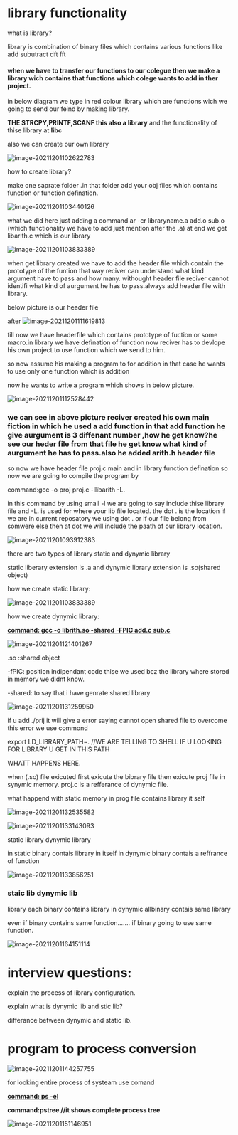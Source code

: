 # library functionality

what is library?

library is combination of binary files which contains various  functions like add subutract dft fft

#### when we have to transfer our functions to our colegue then we make a library wich contains that functions which colege wants to add in ther project.

in below diagram we type  in red colour library  which are functions wich we going to send our feind by making library.



**THE STRCPY,PRINTF,SCANF this also a library** and the functionality of thise library at **libc**

also we can create our own library



![image-20211201102622783](/home/shubham/.config/Typora/typora-user-images/image-20211201102622783.png)

how to create library?

make one saprate folder .in that folder add your obj files which contains function or function defination.

![image-20211201103440126](/home/shubham/.config/Typora/typora-user-images/image-20211201103440126.png)



what we did here just adding a command ar -cr libraryname.a add.o sub.o (which functionality we have to add just mention after the .a) at  end we get libarith.c which is our library

![image-20211201103833389](/home/shubham/.config/Typora/typora-user-images/image-20211201103833389.png)

when get library created we have to add the header file which contain the prototype of the funtion that way reciver can understand what kind argument have to pass and how many. withought header file reciver cannot identifi what kind of aurgument he has to pass.always add header file with library.

below picture is our header file

after ![image-20211201111619813](/home/shubham/.config/Typora/typora-user-images/image-20211201111619813.png)

till now we have headerfile which contains prototype of fuction or some macro.in library we have defination of function now reciver has to devlope his own project to use function which we send to him.

so now assume his making a program to for  addition in that case he wants to use only one function which is addition 

now he wants to write a program which shows in below picture.

![image-20211201112528442](/home/shubham/.config/Typora/typora-user-images/image-20211201112528442.png)

### we can see in above picture reciver created his own main fiction in which he used a add function in that add function he give aurgument is 3 diffenant number ,how he get know?he see our heder file from that file he get know what kind of aurgument he has to pass.also he added arith.h header file 

so now we have header file proj.c main and in library function defination so now we are going to compile the program by 

command:gcc -o proj proj.c -llibarith -L.

in this command by using small -l we are going to say include thise library file and -L. is used for where your lib file located.  the dot . is the location if we are in current reposatory we using dot . or if our file belong from somwere else then at dot we will include the paath of our library location.



![image-20211201093912383](/home/shubham/.config/Typora/typora-user-images/image-20211201093912383.png)

  there are two types of library static and dynymic library 

static liberary extension is .a    and dynymic library extension is .so(shared object)

how we create static library:

![image-20211201103833389](/home/shubham/.config/Typora/typora-user-images/image-20211201103833389.png)



how we create dynymic library:

<u>**command: gcc -o librith.so -shared -FPIC add.c sub.c**</u>

![image-20211201121401267](/home/shubham/.config/Typora/typora-user-images/image-20211201121401267.png)

.so :shared object

-fPIC: position indipendant code thise we used bcz the library where stored in memory we didnt know.

-shared: to say that i have genrate shared library

![image-20211201131259950](/home/shubham/.config/Typora/typora-user-images/image-20211201131259950.png)

if u add ./prij it will give a error saying cannot open shared file to overcome this error we use commond 

export LD_LIBRARY_PATH=.  //WE ARE TELLING TO SHELL IF U LOOKING FOR LIBRARY U GET IN THIS PATH

WHATT HAPPENS HERE.

when (.so) file exicuted first exicute the bibrary file then exicute proj file in synymic memory.   proj.c is a refferance of dynymic file.

  what happend with static memory in prog file contains library it self

![image-20211201132535582](/home/shubham/.config/Typora/typora-user-images/image-20211201132535582.png)

![image-20211201133143093](/home/shubham/.config/Typora/typora-user-images/image-20211201133143093.png) 

static library                                                                                                      dynymic library

in static binary contais library in itself                                    in dynymic binary contais a reffrance of function     

![image-20211201133856251](/home/shubham/.config/Typora/typora-user-images/image-20211201133856251.png)

### staic lib                                                                                                                                          dynymic lib



library each binary contains library                                                           in dynymic allbinary contais same library                                 

even if binary contains same function.......                                                if binary going to use same function.



![image-20211201164151114](/home/shubham/.config/Typora/typora-user-images/image-20211201164151114.png)





# interview questions:

explain the process of library configuration.

explain what is dynymic lib and stic lib?

differance between dynymic and static lib.

# program to process conversion

![image-20211201144257755](/home/shubham/.config/Typora/typora-user-images/image-20211201144257755.png)

for looking entire process of systeam use comand 

<u>**command:  ps -el**</u>

**command:pstree //it shows complete process tree**



![image-20211201151146951](/home/shubham/.config/Typora/typora-user-images/image-20211201151146951.png)

### 
